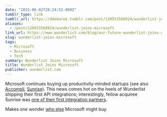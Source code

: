 ```yaml
---
date: "2015-06-02T20:24:52.000Z"
tumblr_type: link
tumblr_url: https://ddemaree.tumblr.com/post/120551568924/wunderlist-joins-microsoft
aliases:
  - /post/120551568924/wunderlist-joins-microsoft
link_url: https://www.wunderlist.com/blog/our-future-wunderlist-joins-microsoft/
slug: wunderlist-joins-microsoft
tags:
  - Microsoft
  - Business
  - Tech
summary: Wunderlist Joins Microsoft
title: Wunderlist Joins Microsoft
publisher: wunderlist.com
---
```


<p>Microsoft continues buying up productivity-minded startups (see also <a href="http://www.theverge.com/2014/12/1/7298679/microsoft-acquires-acompli">Accompli</a>, <a href="http://www.theverge.com/2015/2/11/7984603/microsoft-sunrise-acquisition-official">Sunrise</a>). This news comes hot on the heels of Wunderlist shipping their first API integrations; interestingly, fellow acquiree Sunrise&nbsp;was <a href="http://blog.sunrise.am/post/119356066789/sunrise-welcomes-wunderlist-on-android-ios-and">one of their first integration partners</a>.</p>

<p>Makes one wonder <a href="http://slack.com">who else</a> Microsoft might buy.</p>
